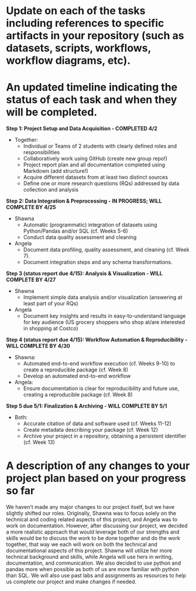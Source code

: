# Update on each of the tasks including references to specific artifacts in your repository (such as datasets, scripts, workflows, workflow diagrams, etc).

# An updated timeline indicating the status of each task and when they will be completed.
**Step 1: Project Setup and Data Acquisition - COMPLETED 4/2**
- Together:
  - Individual or Teams of 2 students with clearly defined roles and responsibilities
  - Collaboratively work using GitHub (create new group repo!)
  - Project report plan and all documentation completed using Markdown (add structure!)
  - Acquire different datasets from at least two distinct sources
  - Define one or more research questions (RQs) addressed by data collection and analysis
    
**Step 2: Data Integration & Preprocessing - IN PROGRESS; WILL COMPLETE BY 4/25**
- Shawna
  - Automatic (programmatic) integration of datasets using Python/Pandas and/or SQL (cf. Weeks 5-6)
  - Conduct data quality assessment and cleaning
- Angela
  - Document data profiling, quality assessment, and cleaning (cf. Week 7).
  - Document integration steps and any schema transformations.

**Step 3 (status report due 4/15): Analysis & Visualization - WILL COMPLETE BY 4/27**
- Shawna
  - Implement simple data analysis and/or visualization (answering at least part of your RQs)
- Angela
  - Document key insights and results in easy-to-understand language for key audience (US grocery shoppers who shop at/are interested in shopping at Costco)

**Step 4 (status report due 4/15): Workflow Automation & Reproducibility - WILL COMPLETE BY 4/30**
- Shawna:
  - Automated end-to-end workflow execution (cf. Weeks 9-10) to create a reproducible package (cf. Week 8)
  - Develop an automated end-to-end workflow
- Angela:
  - Ensure documentation is clear for reproducibility and future use, creating a reproducible package (cf. Week 8)
 
**Step 5 due 5/1: Finalization & Archiving - WILL COMPLETE BY 5/1**
- Both:
  - Accurate citation of data and software used (cf. Weeks 11-12)
  - Create metadata describing your package (cf. Week 12)
  - Archive your project in a repository, obtaining a persistent identifier (cf. Week 13)

# A description of any changes to your project plan based on your progress so far
We haven't made any major changes to our project itself, but we have slightly shifted our roles. Originally, Shawna was to focus solely on the technical and coding related aspects of this project, and Angela was to work on documentation. However, after discussing our project, we decided a more realistic approach that would leverage both of our strengths and skills would be to discuss the work to be done together and do the work together, that way we each will work on both the technical and documentational aspects of this project. Shawna will utilize her more technical background and skills, while Angela will use hers in writing, documentation, and communication. We also decided to use python and pandas more when possible as both of us are more familiar with python than SQL. We will also use past labs and assignments as resources to help us complete our project and make changes if needed.
